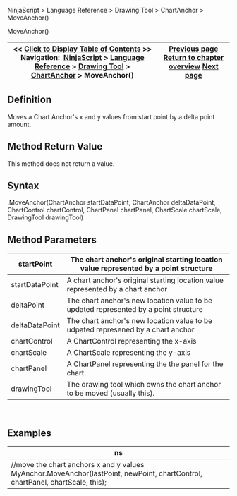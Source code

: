 ﻿
NinjaScript > Language Reference > Drawing Tool > ChartAnchor > MoveAnchor()

MoveAnchor()

| << [Click to Display Table of Contents](moveanchor.md) >> **Navigation:**     [NinjaScript](ninjascript-1.md) > [Language Reference](language_reference_wip-1.md) > [Drawing Tool](drawing_tools-1.md) > [ChartAnchor](chartanchor-1.md) > MoveAnchor() | [Previous page](isypropertyvisibile-1.md) [Return to chapter overview](chartanchor-1.md) [Next page](moveanchorx-1.md) |
| --- | --- |
## Definition
Moves a Chart Anchor's x and y values from start point by a delta point amount.
 
## Method Return Value
This method does not return a value.
## 
## Syntax
<ChartAnchor>.MoveAnchor(ChartAnchor startDataPoint, ChartAnchor deltaDataPoint, ChartControl chartControl, ChartPanel chartPanel, ChartScale chartScale, DrawingTool drawingTool)
## 
## Method Parameters

| startPoint | The chart anchor's original starting location value represented by a point structure |
| --- | --- |
| startDataPoint | A chart anchor's original starting location value represented by a chart anchor |
| deltaPoint | The chart anchor's new location value to be updated represented by a point structure |
| deltaDataPoint | The chart anchor's new location value to be udpated represened by a chart anchor |
| chartControl | A ChartControl representing the x-axis |
| chartScale | A ChartScale representing the y-axis |
| chartPanel | A ChartPanel representing the the panel for the chart |
| drawingTool | The drawing tool which owns the chart anchor to be moved (usually this). |
 
## 
## Examples

| ns |
| --- |
| //move the chart anchors x and y values MyAnchor.MoveAnchor(lastPoint, newPoint, chartControl, chartPanel, chartScale, this); |
